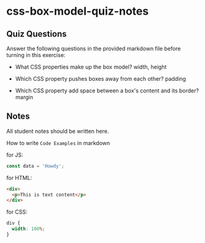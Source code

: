 # css-box-model-quiz-notes

## Quiz Questions

Answer the following questions in the provided markdown file before turning in this exercise:

- What CSS properties make up the box model?
  width, height

- Which CSS property pushes boxes away from each other?
  padding

- Which CSS property add space between a box's content and its border?
  margin

## Notes

All student notes should be written here.

How to write `Code Examples` in markdown

for JS:

```javascript
const data = 'Howdy';
```

for HTML:

```html
<div>
  <p>This is text content</p>
</div>
```

for CSS:

```css
div {
  width: 100%;
}
```
